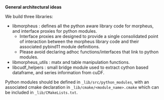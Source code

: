 **General architectural ideas**

We build three libraries:
- libmorpheus : defines all the python aware library code for morpheus, and interface proxies for python modules.
  - Interface proxies are designed to provide a single consolidated point of interaction between the morpheus 
  library code and their associated pybind11 module definitions.
  - Please avoid declaring adhoc functions/interfaces that link to python modules.
- libmorpheus_utils : matx and table manipulation functions.
- libcudf_helpers : small bridge module used to extract cython based dataframe, and series information from cuDF.


Python modules should be defined in `_lib/src/python_modules`, with an associated cmake declaration in 
`_lib/cmake/<module_name>.cmake` which can be included in `_lib/CMakeLists.txt`.